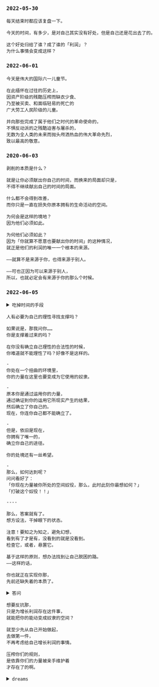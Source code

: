 
### `2022-05-30`

~~~~
每天结束时都应该复盘一下。

今天的时间，有多少，是对自己其实没有好处，但是自己还是花出去了的。

这个好处归给了谁？成了谁的「利润」？
为什么事情会变成这样？
~~~~

### `2022-06-01`

~~~~
今天是伟大的国际六一儿童节。
​
​在此缅怀在过往的历史上，
因资产阶级的残酷压榨而缺衣少食、
乃至被买卖、和面临轻易的死亡的
广大劳工人民阶级的儿童。
​
​并向那些完成了属于他们之时代的革命使命的，
不惧反动派的之残酷迫害与屠杀的，
无数为全人类的未来而抛头颅洒热血的伟大革命先烈，
致以最高的敬意。
~~~~

### `2020-06-03`

~~~~
剥削的本质是什么？

就是让你必须献出你自己的时间，而换来的局面却只是，
不得不继续献出自己的时间的局面。

什么都不会得到改善，
而你只是一直在损失你原本拥有的生命活动的空间。

为何会是这样的境地？
因为他们必须如此。

为何他们必须如此？
因为「你就算不愿意也要献出你的时间」的这种情况，
就正是他们的利润的唯一一个根本的来源。

——就算不是来源于你，也得来源于别人。

——可也正因为可以来源于别人，
所以，也就必定会有来源于你的那么个时候。
~~~~

### `2022-06-05`

<details>

<summary>
<code>吃掉时间的手段</code>
</summary>

~~~~
一个游戏，要如何能吃掉你的时间呢？

「就这一个小事儿，奖励攒起来很有用的！不来试试吗？……」
「还有这一个小事儿，奖励也不错，而且也费不了多少时间……」
「这里又有一个小事儿，做完了这个以后另一个小事儿也开放了，一石二鸟……」

这里被利用的本性，就是人劳动的本性。

只可惜……

「你的时间，不属于你了。」

这就是代价了。也由于这个代价的现实存在，
人类便会对这样的事同时感到厌倦。可这又如何呢？——
……反正他们得到利润了。
~~~~

</details>

~~~~
人有必要为自己的理性寻找支撑吗？
​
如果说是，那我问你……
​你是支撑着过来的吗？

在你没有确立自己理性的合法性的时候，
你难道就不能理性了吗？好像不是这样的。
~~~~

~~~~
-
你处在一个扭曲的环境里，
你的力量在这里也要变成为它使用的奴隶。

-
原本你是通过运用你的力量，
通过确证到你的运用它所现实产生的结果，
然后确立了你自己的。
现在，你连你自己都不能确立了。

-
但是，依旧是现在，
你拥有了唯一的，
确立你自己的途径。

你的处境还有一丝希望。

-
那么，如何达到呢？
问问看好了：
「你现在力量被你所处的空间奴役，那么，此时此刻你最想如何？」
「打破这个奴役！！」

----

那么，答案就有了。
想方设法，干掉眼下的状态。

注意！要知之为知之，避免幻想，
看到有了才是有，没看到的就是没看到。
检查它，或者，悬置它。

基于这样的原则，想办法找到让自己脱困的路。
——这样的话，

你也就正在实现你那，
先前还缺失着的本质了。
~~~~

<details>

<summary>
<code>答问</code>
</summary>

~~~~
你的想法和我以前一样。

就说说《自私基因》这本书吧。它其实有序的，里面作者提到说自己整本书的观点很多都已经过时不可靠、或者只是当时一时冲动写下。

我当时会看序，但其实没懂为什么要这么写。

现在我懂了。人家的意思就是说，没什么能证明《自私的基因》不仅仅是假说而还是事实，《自私的基因》里的观点真的仅仅就是假说而已。

作者我就当抛砖引玉，大家看个热闹就好，能激发有价值的联想就再好不过，但切勿把假说当做现实。

这其实就是「悬置」。————

「生命是不是无意义的指令？」

「为什么生物会进行繁衍行为？」意义是主观还是客观的，你只要还没亲手见到能够证实某个结论的事实，这个问题，你就，不能回答。

这就是悬置。

——你当然也并不需要非得明白了意义是主观还是客观以后才能追寻意义，因为有的是，对于「如果不明确意义主观还是客观就不能追寻意义」这样一个假说（想象）的，反例，现实地，存在着。你可能不知道为何存在这样的反例，它的原理是什么，但你确实看到了，你就不能假装没看到。

「为什么生物会进行繁衍行为？」

我也有过这样的疑问。而我唯一能确证的也只有这个：繁衍的问题，困扰到我了，我想要给自己找一个不要做繁衍行为的理由，可能是由于各种原因，但我现在正在试图寻找这样一个理由。这，其实是我所唯一能够从我的疑惑之中，予以确定的东西。

有意义的答案，不见得一定是那个被问出的为什么的答案，也有可能是「为什么我会问这个为什么」。

这就是反思。​
~~~~

</details>

~~~~
想要反抗那，
只是为增长利润存在这件事，
就能把你的能动变成奴隶的空间？

就至少先从自己开始做起，
去做第一件，
不再考虑给自己增长利润的事情。

压榨你们的规则，
是依靠你们的力量被亲手维护着
才存在了的啊。
~~~~

<details>

<summary>
<code>dreams</code>
</summary>

~~~~
如果有一天，我把我的梦想埋了起来，
我不再关心我真正想做的事。

不管多少次，请帮我重新挖出来。

——去做就是了。
这真的非常简单。

「只要你不失去你的崇高，整个世界都将为你展开。」

那样的一个世界属于所有亲自走到那里了的所有的人。
所以，先让你原本自己的世界，被自己亲手展开好了。
~~~~

</details>
